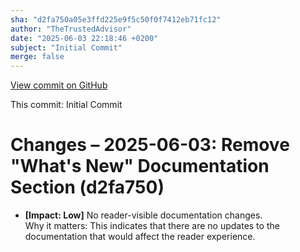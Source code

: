 ```yaml
---
sha: "d2fa750a05e3ffd225e9f5c50f0f7412eb71fc12"
author: "TheTrustedAdvisor"
date: "2025-06-03 22:18:46 +0200"
subject: "Initial Commit"
merge: false
---
```


[View commit on GitHub](https://github.com/TheTrustedAdvisor/FabricAdoptionFramework/commit/d2fa750a05e3ffd225e9f5c50f0f7412eb71fc12)

This commit: Initial Commit

# Changes – 2025-06-03: Remove "What's New" Documentation Section (d2fa750)

- **[Impact: Low]** No reader-visible documentation changes.  
Why it matters: This indicates that there are no updates to the documentation that would affect the reader experience.
